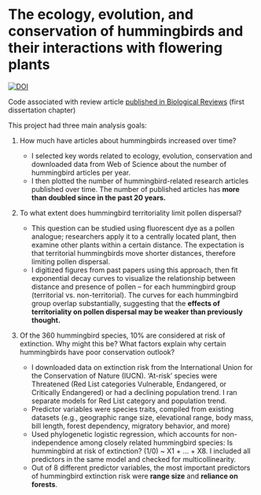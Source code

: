 # The ecology, evolution, and conservation of hummingbirds and their interactions with flowering plants

[![DOI](https://zenodo.org/badge/353152221.svg)](https://zenodo.org/badge/latestdoi/353152221)

Code associated with review article [published in Biological Reviews](https://doi.org/10.1111/brv.12828) (first dissertation chapter)

This project had three main analysis goals:

1.	How much have articles about hummingbirds increased over time?
    -	I selected key words related to ecology, evolution, conservation and downloaded data from Web of Science about the number of hummingbird articles per year.
    -	I then plotted the number of hummingbird-related research articles published over time. The number of published articles has **more than doubled since in the past 20 years.**

2.	To what extent does hummingbird territoriality limit pollen dispersal?
    -	This question can be studied using fluorescent dye as a pollen analogue; researchers apply it to a centrally located plant, then examine other plants within a certain distance. The expectation is that territorial hummingbirds move shorter distances, therefore limiting pollen dispersal.
    -	I digitized figures from past papers using this approach, then fit exponential decay curves to visualize the relationship between distance and presence of pollen – for each hummingbird group (territorial vs. non-territorial). The curves for each hummingbird group overlap substantially, suggesting that the **effects of territoriality on pollen dispersal may be weaker than previously thought.**

3.	Of the 360 hummingbird species, 10% are considered at risk of extinction. Why might this be? What factors explain why certain hummingbirds have poor conservation outlook?
    -	I downloaded data on extinction risk from the International Union for the Conservation of Nature (IUCN). ‘At-risk’ species were Threatened (Red List categories Vulnerable, Endangered, or Critically Endangered) or had a declining population trend. I ran separate models for Red List category and population trend.
    -	Predictor variables were species traits, compiled from existing datasets (e.g., geographic range size, elevational range, body mass, bill length, forest dependency, migratory behavior, and more)
    -	Used phylogenetic logistic regression, which accounts for non-independence among closely related hummingbird species: Is hummingbird at risk of extinction? (1/0) ~ X1 + … + X8. I included all predictors in the same model and checked for multicollinearity.
    -	Out of 8 different predictor variables, the most important predictors of hummingbird extinction risk were **range size** and **reliance on forests**.
